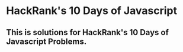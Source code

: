 # HackRank's 10 Days of Javascript
## This is solutions for HackRank's 10 Days of Javascript Problems.
